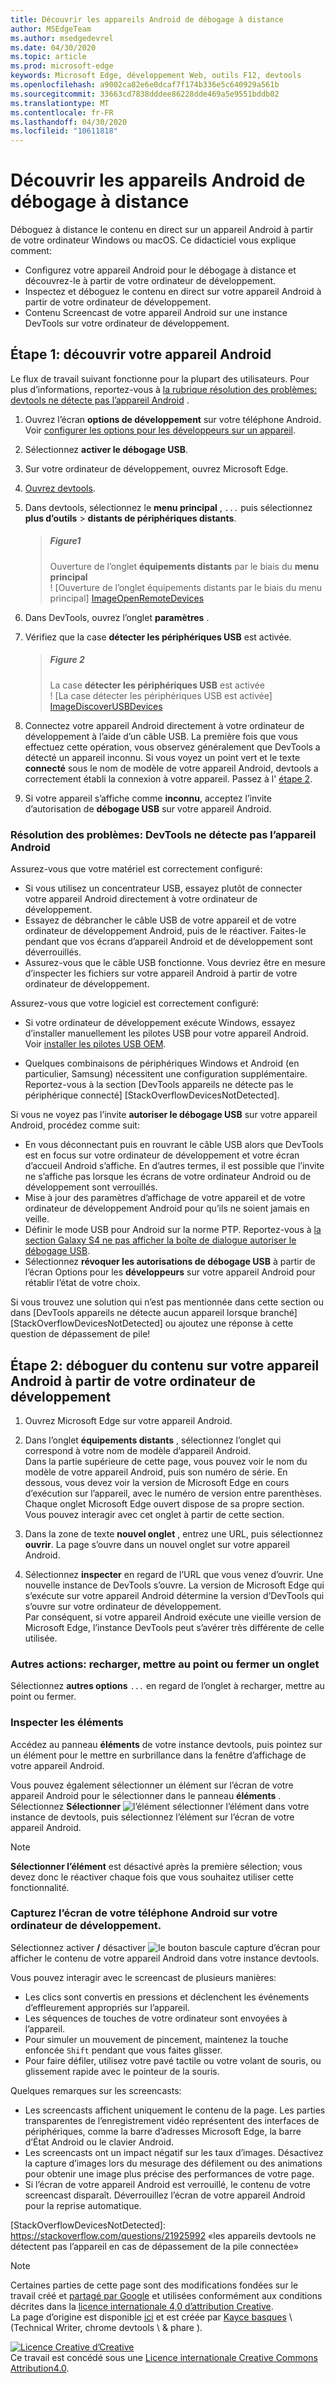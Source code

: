 ```yaml
---
title: Découvrir les appareils Android de débogage à distance
author: MSEdgeTeam
ms.author: msedgedevrel
ms.date: 04/30/2020
ms.topic: article
ms.prod: microsoft-edge
keywords: Microsoft Edge, développement Web, outils F12, devtools
ms.openlocfilehash: a9002ca82e6e0dcaf7f174b336e5c640929a561b
ms.sourcegitcommit: 33663cd7838dddee86228dde469a5e9551bddb02
ms.translationtype: MT
ms.contentlocale: fr-FR
ms.lasthandoff: 04/30/2020
ms.locfileid: "10611818"
---
```

<!-- Copyright Kayce Basques 

   Licensed under the Apache License, Version 2.0 (the "License");
   you may not use this file except in compliance with the License.
   You may obtain a copy of the License at

       https://www.apache.org/licenses/LICENSE-2.0

   Unless required by applicable law or agreed to in writing, software
   distributed under the License is distributed on an "AS IS" BASIS,
   WITHOUT WARRANTIES OR CONDITIONS OF ANY KIND, either express or implied.
   See the License for the specific language governing permissions and
   limitations under the License.  -->  




<!--
<style>
.devtools-inline {
  max-height: 1em;
  vertical-align: middle;
}
</style>
-->  
# Découvrir les appareils Android de débogage à distance   



Déboguez à distance le contenu en direct sur un appareil Android à partir de votre ordinateur Windows ou macOS.  Ce didacticiel vous explique comment:  

*   Configurez votre appareil Android pour le débogage à distance et découvrez-le à partir de votre ordinateur de développement.  
*   Inspectez et déboguez le contenu en direct sur votre appareil Android à partir de votre ordinateur de développement.  
*   Contenu Screencast de votre appareil Android sur une instance DevTools sur votre ordinateur de développement.  

<!--
> ##### Figure 1  
> Remote Debugging lets you inspect a page running on an Android device from your development machine  
> ![Remote Debugging lets you inspect a page running on an Android device from your development machine][ImageRemoteDebugging]  -->

## Étape 1: découvrir votre appareil Android   

Le flux de travail suivant fonctionne pour la plupart des utilisateurs.  Pour plus d’informations, reportez-vous à [la rubrique résolution des problèmes: devtools ne détecte pas l’appareil Android](#troubleshooting-devtools-is-not-detecting-the-android-device) .  

1.  Ouvrez l’écran **options de développement** sur votre téléphone Android.  Voir [configurer les options pour les développeurs sur un appareil](https://developer.android.com/studio/debug/dev-options.html).  
1.  Sélectionnez **activer le débogage USB**.  
1.  Sur votre ordinateur de développement, ouvrez Microsoft Edge.  
1.  [Ouvrez devtools][DevToolsOpen].  
1.  Dans devtools, sélectionnez le **menu principal** , `...` puis sélectionnez **plus d’outils**  >  **distants de périphériques distants**.  
    
    > ##### Figure1  
    > Ouverture de l’onglet **équipements distants** par le biais du **menu principal**  
    > ! [Ouverture de l’onglet équipements distants par le biais du menu principal] [ImageOpenRemoteDevices]  

1.  Dans DevTools, ouvrez l’onglet **paramètres** .  

1.  Vérifiez que la case **détecter les périphériques USB** est activée.  
    
    > ##### Figure 2  
    > La case **détecter les périphériques USB** est activée  
    > ! [La case détecter les périphériques USB est activée] [ImageDiscoverUSBDevices]  

1.  Connectez votre appareil Android directement à votre ordinateur de développement à l’aide d’un câble USB.  La première fois que vous effectuez cette opération, vous observez généralement que DevTools a détecté un appareil inconnu.  Si vous voyez un point vert et le texte **connecté** sous le nom de modèle de votre appareil Android, devtools a correctement établi la connexion à votre appareil.  Passez à l' [étape 2](#step-2-debug-content-on-your-android-device-from-your-development-machine).  
    <!--
    > ##### Figure 4  
    > The **Remote Devices** tab has successfully detected an unknown device that is pending authorization  
    > ![The Remote Devices tab has successfully detected an unknown device that is pending authorization][ImageUnknownDevice]  -->

1.  Si votre appareil s’affiche comme **inconnu**, acceptez l’invite d’autorisation de **débogage USB** sur votre appareil Android.  

### Résolution des problèmes: DevTools ne détecte pas l’appareil Android   

Assurez-vous que votre matériel est correctement configuré:  

*   Si vous utilisez un concentrateur USB, essayez plutôt de connecter votre appareil Android directement à votre ordinateur de développement.  
*   Essayez de débrancher le câble USB de votre appareil et de votre ordinateur de développement Android, puis de le réactiver.  Faites-le pendant que vos écrans d’appareil Android et de développement sont déverrouillés.  
*   Assurez-vous que le câble USB fonctionne.  Vous devriez être en mesure d’inspecter les fichiers sur votre appareil Android à partir de votre ordinateur de développement.  

Assurez-vous que votre logiciel est correctement configuré:  

*   Si votre ordinateur de développement exécute Windows, essayez d’installer manuellement les pilotes USB pour votre appareil Android.  Voir [installer les pilotes USB OEM][AndroidUSBDrivers].  
    
*   Quelques combinaisons de périphériques Windows et Android (en particulier, Samsung) nécessitent une configuration supplémentaire.  Reportez-vous à la section [DevTools appareils ne détecte pas le périphérique connecté] [StackOverflowDevicesNotDetected].  
    
Si vous ne voyez pas l’invite **autoriser le débogage USB** sur votre appareil Android, procédez comme suit:  

*   En vous déconnectant puis en rouvrant le câble USB alors que DevTools est en focus sur votre ordinateur de développement et votre écran d’accueil Android s’affiche.  En d’autres termes, il est possible que l’invite ne s’affiche pas lorsque les écrans de votre ordinateur Android ou de développement sont verrouillés.
*   Mise à jour des paramètres d’affichage de votre appareil et de votre ordinateur de développement Android pour qu’ils ne soient jamais en veille.  
*   Définir le mode USB pour Android sur la norme PTP.  Reportez-vous à [la section Galaxy S4 ne pas afficher la boîte de dialogue autoriser le débogage USB][StackExchangeGalaxyS4DoesNotShowDialogBox].  
*   Sélectionnez **révoquer les autorisations de débogage USB** à partir de l’écran Options pour les **développeurs** sur votre appareil Android pour rétablir l’état de votre choix.  

Si vous trouvez une solution qui n’est pas mentionnée dans cette section ou dans [DevTools appareils ne détecte aucun appareil lorsque branché] [StackOverflowDevicesNotDetected] ou ajoutez une réponse à cette question de dépassement de pile<!--, or [open an issue in the webfundamentals repository][GitHubWebFundamentalsNewIssue]-->!  

## Étape 2: déboguer du contenu sur votre appareil Android à partir de votre ordinateur de développement   

1.  Ouvrez Microsoft Edge sur votre appareil Android.  

1.  Dans l’onglet **équipements distants** , sélectionnez l’onglet qui correspond à votre nom de modèle d’appareil Android.  
    Dans la partie supérieure de cette page, vous pouvez voir le nom du modèle de votre appareil Android, puis son numéro de série.  En dessous, vous devez voir la version de Microsoft Edge en cours d’exécution sur l’appareil, avec le numéro de version entre parenthèses.  Chaque onglet Microsoft Edge ouvert dispose de sa propre section.  Vous pouvez interagir avec cet onglet à partir de cette section.  <!--If there are any apps using WebView, you see a section for each of those apps, too.  --><!--In [**Figure 5**](#figure-5) there are no tabs or WebViews open.  -->
    <!--
    > ##### Figure 5  
    > A connected remote device  
    > ![A connected remote device][ImageConnectedRemoteDevice]  -->

1.  Dans la zone de texte **nouvel onglet** , entrez une URL, puis sélectionnez **ouvrir**.  La page s’ouvre dans un nouvel onglet sur votre appareil Android.  

1.  Sélectionnez **inspecter** en regard de l’URL que vous venez d’ouvrir.  Une nouvelle instance de DevTools s’ouvre.  La version de Microsoft Edge qui s’exécute sur votre appareil Android détermine la version d’DevTools qui s’ouvre sur votre ordinateur de développement.  
    Par conséquent, si votre appareil Android exécute une vieille version de Microsoft Edge, l’instance DevTools peut s’avérer très différente de celle utilisée.  

### Autres actions: recharger, mettre au point ou fermer un onglet   

Sélectionnez **autres options** `...` en regard de l’onglet à recharger, mettre au point ou fermer.  
<!--
> ##### Figure 6  
> The menu for reloading, focusing, or closing a tab  
> ![The menu for reloading, focusing, or closing a tab][ImageReload]  -->

### Inspecter les éléments   

Accédez au panneau **éléments** de votre instance devtools, puis pointez sur un élément pour le mettre en surbrillance dans la fenêtre d’affichage de votre appareil Android.  

Vous pouvez également sélectionner un élément sur l’écran de votre appareil Android pour le sélectionner dans le panneau **éléments** .  Sélectionnez **Sélectionner** ![ l’élément sélectionner ][ImageSelectElementIcon] l’élément dans votre instance de devtools, puis sélectionnez l’élément sur l’écran de votre appareil Android.  

> [!NOTE]
> **Sélectionner l’élément** est désactivé après la première sélection; vous devez donc le réactiver chaque fois que vous souhaitez utiliser cette fonctionnalité.  

### Capturez l’écran de votre téléphone Android sur votre ordinateur de développement.   

Sélectionnez activer **/** désactiver ![ le bouton bascule capture ][ImageToggleScreencastIcon] d’écran pour afficher le contenu de votre appareil Android dans votre instance devtools.  

Vous pouvez interagir avec le screencast de plusieurs manières:  

*   Les clics sont convertis en pressions et déclenchent les événements d’effleurement appropriés sur l’appareil.  
*   Les séquences de touches de votre ordinateur sont envoyées à l’appareil.  
*   Pour simuler un mouvement de pincement, maintenez la touche enfoncée `Shift` pendant que vous faites glisser.  
*   Pour faire défiler, utilisez votre pavé tactile ou votre volant de souris, ou glissement rapide avec le pointeur de la souris.

Quelques remarques sur les screencasts:  

*   Les screencasts affichent uniquement le contenu de la page.  Les parties transparentes de l’enregistrement vidéo représentent des interfaces de périphériques, comme la barre d’adresses Microsoft Edge, la barre d’État Android ou le clavier Android.  
*   Les screencasts ont un impact négatif sur les taux d’images.  Désactivez la capture d’images lors du mesurage des défilement ou des animations pour obtenir une image plus précise des performances de votre page.  
*   Si l’écran de votre appareil Android est verrouillé, le contenu de votre screencast disparaît.  Déverrouillez l’écran de votre appareil Android pour la reprise automatique.  





<!-- image links -->  

[ImageSelectElementIcon]: /microsoft-edge/devtools-guide-chromium/media/select-element-icon.msft.png  
[ImageToggleScreencastIcon]: /microsoft-edge/devtools-guide-chromium/media/toggle-screencast-icon.msft.png  

<!--[ImageRemoteDebugging]: /microsoft-edge/devtools-guide-chromium/media/remote-debugging--remote-debugging.msft.png "old Figure 1:  Remote Debugging lets you inspect a page running on an Android device from your development machine"  -->  
[ImageOpenRemoteDevices]:/Microsoft-Edge/devtools-Guide-Chromium/Media/Remote-Debugging-More-Tools-Remote-Devices.msft.png "figure 1: ouverture de l’onglet équipements distants par le biais du menu principal"  
[ImageDiscoverUSBDevices]:/Microsoft-Edge/devtools-Guide-Chromium/Media/Remote-Debugging-Remote-Devices-Tab.msft.png "figure 2: la case à cocher découvrir les appareils USB est activée"  
<!--[ImageUnknownDevice]: /microsoft-edge/devtools-guide-chromium/media/remote-debugging--unknown-device.msft.png "old Figure 4:  The Remote Devices tab has successfully detected an unknown device that is pending authorization"  -->  
<!--[ImageConnectedRemoteDevice]: /microsoft-edge/devtools-guide-chromium/media/remote-debugging--connected-remote-device.msft.png "old Figure 5:  A connected remote device"  -->
<!--[ImageReload]: /microsoft-edge/devtools-guide-chromium/media/remote-debugging--reload.msft.png "old Figure 6: The menu for reloading, focusing, or closing a tab"  -->

<!-- links -->  

[DevToolsOpen]: /microsoft-edge/devtools-guide-chromium/open "Ouvrir Microsoft Edge DevTools"  

[AndroidUSBDrivers]: https://developer.android.com/tools/extras/oem-usb.html "Installer les pilotes USB OEM | Développeurs Android"  

<!-- [GitHubWebFundamentalsNewIssue]: https://github.com/Alphabet/webfundamentals/issues/new?title=[Remote%20Debugging] "GitHub - Web Fundamentals - New Issue"  -->  
[StackOverflowDevicesNotDetected]: https://stackoverflow.com/questions/21925992 «les appareils devtools ne détectent pas l’appareil en cas de dépassement de la pile connectée»  

[StackExchangeGalaxyS4DoesNotShowDialogBox]: https://android.stackexchange.com/questions/101933 "ADB: échange d’une pile enthousiaste pour Android"  

> [!NOTE]
> Certaines parties de cette page sont des modifications fondées sur le travail créé et [partagé par Google][GoogleSitePolicies] et utilisées conformément aux conditions décrites dans la [licence internationale 4,0 d’attribution Creative][CCA4IL].  
> La page d’origine est disponible [ici](https://developers.google.com/web/tools/chrome-devtools/remote-debugging/index) et est créée par [Kayce basques][KayceBasques] \ (Technical Writer, chrome devtools \ & phare \).  

[![Licence Creative d’Creative][CCby4Image]][CCA4IL]  
Ce travail est concédé sous une [Licence internationale Creative Commons Attribution4.0][CCA4IL].  

[CCA4IL]: https://creativecommons.org/licenses/by/4.0  
[CCby4Image]: https://i.creativecommons.org/l/by/4.0/88x31.png  
[GoogleSitePolicies]: https://developers.google.com/terms/site-policies  
[KayceBasques]: https://developers.google.com/web/resources/contributors/kaycebasques  
